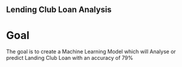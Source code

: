 ## Lending Club Loan Analysis
# Goal
The goal is to create a Machine Learning Model which will Analyse or predict Landing Club Loan  with an accuracy of 79%
